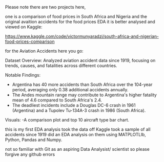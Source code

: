 Please note there are two projects here,  

one is a comparison of food prices in South Africa and Nigeria  and the original avaition accidents for the food prices EDA it is better analysed and viewed on Kaggle:

https://www.kaggle.com/code/victormunyaradzi/south-africa-and-nigerian-food-prices-comparison

for the Aviation Accidents here you go:


Dataset Overview: Analyzed aviation accident data since 1919, focusing on trends, causes, and fatalities across different countries.

Notable Findings:
- Argentina has 40 more accidents than South Africa over the 104-year period, averaging only 0.38 additional accidents annually.
- The Andes mountain range may contribute to Argentina's higher fatality mean of 4.6 compared to South Africa's 2.4.
- The deadliest incidents include a Douglas DC-6 crash in 1961 (Argentina) and a Tupolev Tu-134A-3 crash in 1986 (South Africa).

Visuals: 
-A comparison plot and top 10 aircraft type bar chart.

this is my first EDA analysis took the data off Kaggle took  a sample of all accidents since 1919 did an EDA analysis on them using MATPLOTLIb, Python, Pandas and Numpy. 

not so familiar with Git as an aspiring Data Analysist/ scientist so please forgive any github errors
